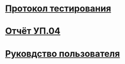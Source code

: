 # [Протокол тестирования](https://disk.yandex.ru/i/0BDxo--mdOBhgQ)
# [Отчёт УП.04](https://disk.yandex.ru/i/LjYMBpm0AdR1qQ)
# [Руковдство пользователя](https://disk.yandex.ru/i/ziY8Ui0NmHk_6g)
